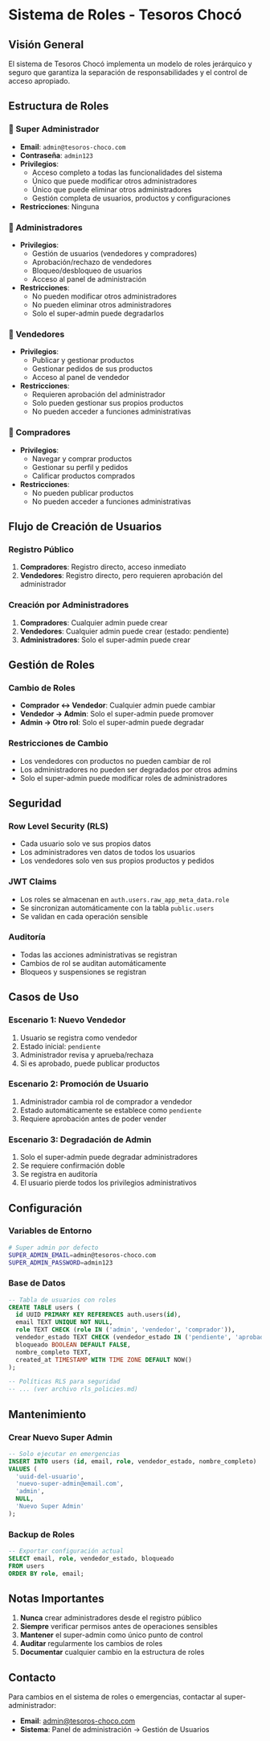 # Sistema de Roles - Tesoros Chocó

## Visión General

El sistema de Tesoros Chocó implementa un modelo de roles jerárquico y seguro que garantiza la separación de responsabilidades y el control de acceso apropiado.

## Estructura de Roles

### 👑 Super Administrador
- **Email**: `admin@tesoros-choco.com`
- **Contraseña**: `admin123`
- **Privilegios**: 
  - Acceso completo a todas las funcionalidades del sistema
  - Único que puede modificar otros administradores
  - Único que puede eliminar otros administradores
  - Gestión completa de usuarios, productos y configuraciones
- **Restricciones**: Ninguna

### 🔐 Administradores
- **Privilegios**:
  - Gestión de usuarios (vendedores y compradores)
  - Aprobación/rechazo de vendedores
  - Bloqueo/desbloqueo de usuarios
  - Acceso al panel de administración
- **Restricciones**:
  - No pueden modificar otros administradores
  - No pueden eliminar otros administradores
  - Solo el super-admin puede degradarlos

### 🏪 Vendedores
- **Privilegios**:
  - Publicar y gestionar productos
  - Gestionar pedidos de sus productos
  - Acceso al panel de vendedor
- **Restricciones**:
  - Requieren aprobación del administrador
  - Solo pueden gestionar sus propios productos
  - No pueden acceder a funciones administrativas

### 🛒 Compradores
- **Privilegios**:
  - Navegar y comprar productos
  - Gestionar su perfil y pedidos
  - Calificar productos comprados
- **Restricciones**:
  - No pueden publicar productos
  - No pueden acceder a funciones administrativas

## Flujo de Creación de Usuarios

### Registro Público
1. **Compradores**: Registro directo, acceso inmediato
2. **Vendedores**: Registro directo, pero requieren aprobación del administrador

### Creación por Administradores
1. **Compradores**: Cualquier admin puede crear
2. **Vendedores**: Cualquier admin puede crear (estado: pendiente)
3. **Administradores**: Solo el super-admin puede crear

## Gestión de Roles

### Cambio de Roles
- **Comprador ↔ Vendedor**: Cualquier admin puede cambiar
- **Vendedor → Admin**: Solo el super-admin puede promover
- **Admin → Otro rol**: Solo el super-admin puede degradar

### Restricciones de Cambio
- Los vendedores con productos no pueden cambiar de rol
- Los administradores no pueden ser degradados por otros admins
- Solo el super-admin puede modificar roles de administradores

## Seguridad

### Row Level Security (RLS)
- Cada usuario solo ve sus propios datos
- Los administradores ven datos de todos los usuarios
- Los vendedores solo ven sus propios productos y pedidos

### JWT Claims
- Los roles se almacenan en `auth.users.raw_app_meta_data.role`
- Se sincronizan automáticamente con la tabla `public.users`
- Se validan en cada operación sensible

### Auditoría
- Todas las acciones administrativas se registran
- Cambios de rol se auditan automáticamente
- Bloqueos y suspensiones se registran

## Casos de Uso

### Escenario 1: Nuevo Vendedor
1. Usuario se registra como vendedor
2. Estado inicial: `pendiente`
3. Administrador revisa y aprueba/rechaza
4. Si es aprobado, puede publicar productos

### Escenario 2: Promoción de Usuario
1. Administrador cambia rol de comprador a vendedor
2. Estado automáticamente se establece como `pendiente`
3. Requiere aprobación antes de poder vender

### Escenario 3: Degradación de Admin
1. Solo el super-admin puede degradar administradores
2. Se requiere confirmación doble
3. Se registra en auditoría
4. El usuario pierde todos los privilegios administrativos

## Configuración

### Variables de Entorno
```bash
# Super admin por defecto
SUPER_ADMIN_EMAIL=admin@tesoros-choco.com
SUPER_ADMIN_PASSWORD=admin123
```

### Base de Datos
```sql
-- Tabla de usuarios con roles
CREATE TABLE users (
  id UUID PRIMARY KEY REFERENCES auth.users(id),
  email TEXT UNIQUE NOT NULL,
  role TEXT CHECK (role IN ('admin', 'vendedor', 'comprador')),
  vendedor_estado TEXT CHECK (vendedor_estado IN ('pendiente', 'aprobado', 'rechazado')),
  bloqueado BOOLEAN DEFAULT FALSE,
  nombre_completo TEXT,
  created_at TIMESTAMP WITH TIME ZONE DEFAULT NOW()
);

-- Políticas RLS para seguridad
-- ... (ver archivo rls_policies.md)
```

## Mantenimiento

### Crear Nuevo Super Admin
```sql
-- Solo ejecutar en emergencias
INSERT INTO users (id, email, role, vendedor_estado, nombre_completo)
VALUES (
  'uuid-del-usuario',
  'nuevo-super-admin@email.com',
  'admin',
  NULL,
  'Nuevo Super Admin'
);
```

### Backup de Roles
```sql
-- Exportar configuración actual
SELECT email, role, vendedor_estado, bloqueado 
FROM users 
ORDER BY role, email;
```

## Notas Importantes

1. **Nunca** crear administradores desde el registro público
2. **Siempre** verificar permisos antes de operaciones sensibles
3. **Mantener** el super-admin como único punto de control
4. **Auditar** regularmente los cambios de roles
5. **Documentar** cualquier cambio en la estructura de roles

## Contacto

Para cambios en el sistema de roles o emergencias, contactar al super-administrador:
- **Email**: admin@tesoros-choco.com
- **Sistema**: Panel de administración → Gestión de Usuarios
